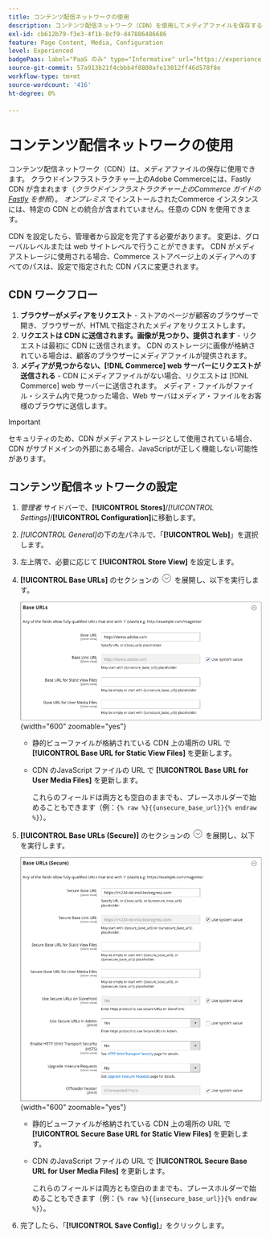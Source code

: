 ```yaml
---
title: コンテンツ配信ネットワークの使用
description: コンテンツ配信ネットワーク（CDN）を使用してメディアファイルを保存する方法について説明します。
exl-id: cb612b79-f3e3-4f1b-8cf9-d47886486686
feature: Page Content, Media, Configuration
level: Experienced
badgePaas: label="PaaS のみ" type="Informative" url="https://experienceleague.adobe.com/en/docs/commerce/user-guides/product-solutions" tooltip="Adobe Commerce on Cloud プロジェクト（Adobeが管理する PaaS インフラストラクチャ）およびオンプレミスプロジェクトにのみ適用されます。"
source-git-commit: 57a913b21f4cbbb4f0800afe13012ff46d578f8e
workflow-type: tm+mt
source-wordcount: '416'
ht-degree: 0%

---
```


# コンテンツ配信ネットワークの使用

コンテンツ配信ネットワーク（CDN）は、メディアファイルの保存に使用できます。 クラウドインフラストラクチャー上のAdobe Commerceには、Fastly CDN が含まれます（_クラウドインフラストラクチャー上のCommerce ガイドの [Fastly](https://experienceleague.adobe.com/docs/commerce-cloud-service/user-guide/cdn/fastly.html) を参照_）。 _オンプレミス_ でインストールされたCommerce インスタンスには、特定の CDN との統合が含まれていません。任意の CDN を使用できます。

CDN を設定したら、管理者から設定を完了する必要があります。 変更は、グローバルレベルまたは web サイトレベルで行うことができます。 CDN がメディアストレージに使用される場合、Commerce ストアページ上のメディアへのすべてのパスは、設定で指定された CDN パスに変更されます。

## CDN ワークフロー

1. **ブラウザーがメディアをリクエスト** - ストアのページが顧客のブラウザーで開き、ブラウザーが、HTMLで指定されたメディアをリクエストします。
1. **リクエストは CDN に送信されます。画像が見つかり、提供されます** - リクエストは最初に CDN に送信されます。 CDN のストレージに画像が格納されている場合は、顧客のブラウザーにメディアファイルが提供されます。
1. **メディアが見つからない、[!DNL Commerce] web サーバーにリクエストが送信される** - CDN にメディアファイルがない場合、リクエストは [!DNL Commerce] web サーバーに送信されます。 メディア・ファイルがファイル・システム内で見つかった場合、Web サーバはメディア・ファイルをお客様のブラウザに送信します。

>[!IMPORTANT]
>
>セキュリティのため、CDN がメディアストレージとして使用されている場合、CDN がサブドメインの外部にある場合、JavaScriptが正しく機能しない可能性があります。

## コンテンツ配信ネットワークの設定

1. _管理者_ サイドバーで、**[!UICONTROL Stores]**/_[!UICONTROL Settings]_/**[!UICONTROL Configuration]**&#x200B;に移動します。

1. _[!UICONTROL General]_&#x200B;の下の左パネルで、「**[!UICONTROL Web]**」を選択します。

1. 左上隅で、必要に応じて **[!UICONTROL Store View]** を設定します。

1. **[!UICONTROL Base URLs]** のセクションの ![ 展開セレクター ](../assets/icon-display-expand.png) を展開し、以下を実行します。

   ![ 一般設定 – web ベース URL](./assets/web-base-urls.png){width="600" zoomable="yes"}

   - 静的ビューファイルが格納されている CDN 上の場所の URL で **[!UICONTROL Base URL for Static View Files]** を更新します。

   - CDN のJavaScript ファイルの URL で **[!UICONTROL Base URL for User Media Files]** を更新します。

     これらのフィールドは両方とも空白のままでも、プレースホルダーで始めることもできます（例：`{% raw %}{{unsecure_base_url}}{% endraw %}`）。

1. **[!UICONTROL Base URLs (Secure)]** のセクションの ![ 展開セレクター ](../assets/icon-display-expand.png) を展開し、以下を実行します。

   ![ 一般設定 – web ベース URL （セキュア） ](./assets/web-base-urls-secure.png){width="600" zoomable="yes"}

   - 静的ビューファイルが格納されている CDN 上の場所の URL で **[!UICONTROL Secure Base URL for Static View Files]** を更新します。

   - CDN のJavaScript ファイルの URL で **[!UICONTROL Secure Base URL for User Media Files]** を更新します。

     これらのフィールドは両方とも空白のままでも、プレースホルダーで始めることもできます（例：`{% raw %}{{unsecure_base_url}}{% endraw %}`）。

1. 完了したら、「**[!UICONTROL Save Config]**」をクリックします。

